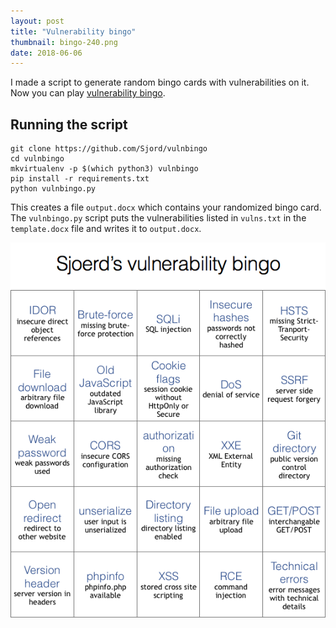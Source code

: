 ```yaml
---
layout: post
title: "Vulnerability bingo"
thumbnail: bingo-240.png
date: 2018-06-06
---
```


I made a script to generate random bingo cards with vulnerabilities on it. Now you can play [vulnerability bingo](https://github.com/Sjord/vulnbingo).

<!-- photo source: https://commons.wikimedia.org/wiki/File:Classic_BINGO_game_(6679739315)_(2).jpg -->

## Running the script

    git clone https://github.com/Sjord/vulnbingo
    cd vulnbingo
    mkvirtualenv -p $(which python3) vulnbingo
    pip install -r requirements.txt
    python vulnbingo.py

This creates a file `output.docx` which contains your randomized bingo card. The `vulnbingo.py` script puts the vulnerabilities listed in `vulns.txt` in the `template.docx` file and writes it to `output.docx`. 

<img src="/images/vulnbingo-example.png" alt="Bingo card with 25 vulnerabilities, such as CSRF, XSS.">
